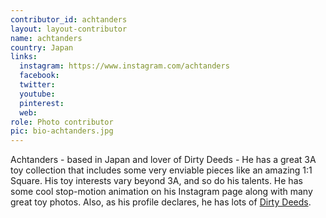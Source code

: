 ```yaml
---
contributor_id: achtanders
layout: layout-contributor
name: achtanders
country: Japan
links:
  instagram: https://www.instagram.com/achtanders
  facebook: 
  twitter: 
  youtube:
  pinterest: 
  web: 
role: Photo contributor
pic: bio-achtanders.jpg
---
```

Achtanders - based in Japan and lover of Dirty Deeds - He has a great 3A toy collection that includes some very enviable pieces like an amazing 1:1 Square. His toy interests vary beyond 3A, and so do his talents. He has some cool stop-motion animation on his Instagram page along with many great toy photos. Also, as his profile declares, he has lots of <a href="https://www.instagram.com/p/7u9UTAkf-l/?utm_source=ig_web_copy_link" target="_blank">Dirty Deeds</a>.